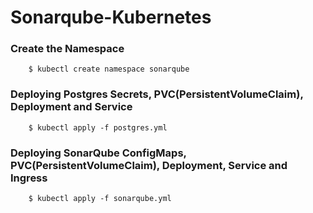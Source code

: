 # Sonarqube-Kubernetes

### Create the Namespace
~~~
    $ kubectl create namespace sonarqube
~~~

### Deploying Postgres Secrets, PVC(PersistentVolumeClaim), Deployment and Service
~~~
    $ kubectl apply -f postgres.yml
~~~

### Deploying SonarQube ConfigMaps, PVC(PersistentVolumeClaim), Deployment, Service and Ingress
~~~
    $ kubectl apply -f sonarqube.yml
~~~





